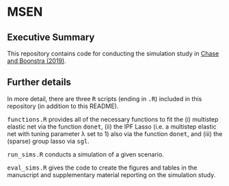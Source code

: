 # MSEN

## Executive Summary

This repository contains code for conducting the simulation study in [Chase and Boonstra (2019)](https://onlinelibrary.wiley.com/doi/full/10.1002/sim.8313). 

## Further details

In more detail, there are three <samp>R</samp> scripts (ending in  <samp>.R</samp>) included in this repository (in addition to this README). 


<samp>functions.R</samp> provides all of the necessary functions to fit the (i) multistep elastic net via the function <samp>donet</samp>, (ii) the IPF Lasso (i.e. a multistep elastic net with tuning parameter &lambda; set to 1) also via the function <samp>donet</samp>, and (iii) the (sparse) group lasso via <samp>sgl</samp>. 


<samp>run_sims.R</samp> conducts a simulation of a given scenario. 

<samp>eval_sims.R</samp> gives the code to create the figures and tables in the manuscript and supplementary material reporting on the simulation study. 


